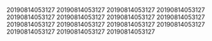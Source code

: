 20190814053127
20190814053127
20190814053127
20190814053127
20190814053127
20190814053127
20190814053127
20190814053127
20190814053127
20190814053127
20190814053127
20190814053127
20190814053127
20190814053127
20190814053127
